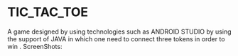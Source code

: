 # TIC_TAC_TOE
A game designed by using technologies such as ANDROID STUDIO by using the support of JAVA in which one need to connect three tokens in order to win .
ScreenShots:
